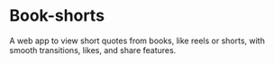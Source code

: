 # Book-shorts
A web app to view short quotes from books, like reels or shorts, with smooth transitions, likes, and share features.
